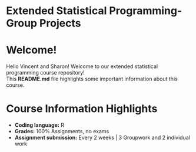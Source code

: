 # Extended Statistical Programming-Group Projects

# Welcome!

Hello Vincent and Sharon! Welcome to our extended statistical programming course repository!  
This **README.md** file highlights some important information about this course.

# Course Information Highlights

- **Coding language:** R
- **Grades:** 100% Assignments, no exams
- **Assignment submission:** Every 2 weeks | 3 Groupwork and 2 individual work
